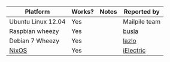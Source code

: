 |      Platform      | Works? | Notes | Reported by |
| ------------------ | ------ | ----- | ----------- |
| Ubuntu Linux 12.04 | Yes    |       | Mailpile team |
| Raspbian wheezy    | Yes    |       | [busla](https://github.com/busla) |
| Debian 7 Wheezy    | Yes    |       | [lazlo](https://github.com/lazlolazlolazlo) |
| [NixOS](nixos.org) | Yes    |       | [iElectric](https://github.com/iElectric) |